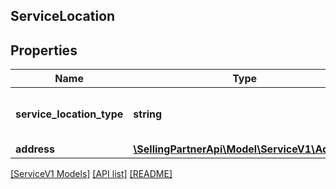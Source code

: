 ## ServiceLocation

## Properties

Name | Type | Description | Notes
------------ | ------------- | ------------- | -------------
**service_location_type** | **string** | The location of the service job. | [optional]
**address** | [**\SellingPartnerApi\Model\ServiceV1\Address**](Address.md) |  | [optional]

[[ServiceV1 Models]](../) [[API list]](../../Api) [[README]](../../../README.md)

